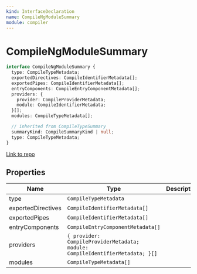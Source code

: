 ```yaml
---
kind: InterfaceDeclaration
name: CompileNgModuleSummary
module: compiler
---
```


# CompileNgModuleSummary

```ts
interface CompileNgModuleSummary {
  type: CompileTypeMetadata;
  exportedDirectives: CompileIdentifierMetadata[];
  exportedPipes: CompileIdentifierMetadata[];
  entryComponents: CompileEntryComponentMetadata[];
  providers: {
    provider: CompileProviderMetadata;
    module: CompileIdentifierMetadata;
  }[];
  modules: CompileTypeMetadata[];

  // inherited from CompileTypeSummary
  summaryKind: CompileSummaryKind | null;
  type: CompileTypeMetadata;
}
```

[Link to repo](https://github.com/timdeschryver/angular/blob/master/packages/compiler/src/compile_metadata.ts#L557-L571)

## Properties

| Name               | Type                                                                          | Description |
| ------------------ | ----------------------------------------------------------------------------- | ----------- |
| type               | `CompileTypeMetadata`                                                         |             |
| exportedDirectives | `CompileIdentifierMetadata[]`                                                 |             |
| exportedPipes      | `CompileIdentifierMetadata[]`                                                 |             |
| entryComponents    | `CompileEntryComponentMetadata[]`                                             |             |
| providers          | `{ provider: CompileProviderMetadata; module: CompileIdentifierMetadata; }[]` |             |
| modules            | `CompileTypeMetadata[]`                                                       |             |
